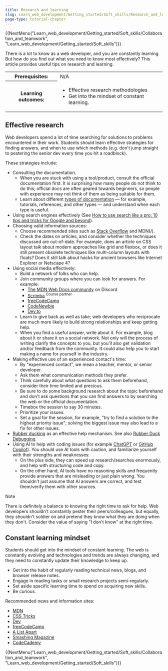 ```yaml
---
title: Research and learning
slug: Learn_web_development/Getting_started/Soft_skills/Research_and_learning
page-type: tutorial-chapter
---
```


<!-- {{LearnSidebar}} -->

{{NextMenu("Learn_web_development/Getting_started/Soft_skills/Collaboration_and_teamwork", "Learn_web_development/Getting_started/Soft_skills")}}

There is a lot to know as a web developer, and you are constantly learning. But how do you find out what you need to know most effectively? This article provides useful tips on research and learning.

<table>
  <tbody>
    <tr>
      <th scope="row">Prerequisites:</th>
      <td>
        N/A
      </td>
    </tr>
    <tr>
      <th scope="row">Learning outcomes:</th>
      <td>
        <ul>
          <li>Effective research methodologies</li>
          <li>Get into the mindset of constant learning.</li>
        </ul>
      </td>
    </tr>
  </tbody>
</table>

## Effective research

Web developers spend a lot of time searching for solutions to problems encountered in their work. Students should learn effective strategies for finding answers, and when to use which methods (e.g. don't jump straight to pestering the senior dev every time you hit a roadblock).

These strategies include:

- Consulting the documentation.
  - When you are stuck with using a tool/product, consult the official documentation first. It is surprising how many people do not think to do this; official docs are often geared towards beginners, so people with experience may not think of them as being suitable for them.
  - Learn about different [types of documentation](https://documentation.divio.com/) — for example, tutorials, references, and other types — and understand when each type is useful.
- Using search engines effectively (See [How to use search like a pro: 10 tips and tricks for Google and beyond](https://www.theguardian.com/technology/2016/jan/15/how-to-use-search-like-a-pro-10-tips-and-tricks-for-google-and-beyond)).
- Choosing valid information sources:
  - Choose recommended sites such as [Stack Overflow](https://stackoverflow.com/) and MDN(/).
  - Check the dates on articles, and consider whether the techniques discussed are out-of-date. For example, does an article on CSS layout talk about modern approaches like grid and flexbox, or does it still present obsolete techniques like multi-column layouts with floats? Does it still talk about hacks for ancient browsers like Internet Explorer or Netscape 4?
- Using social media effectively:
  - Build a network of folks who can help.
  - Join community groups where you can look for answers. For example:
    - [The MDN Web Docs community](https://discord.gg/apa6Rn7uEj) on Discord
    - [Scrimba](https://scrimba.com/?via=mdn) <sup>Course partner</sup>
    - [freeCodeCamp](https://www.freecodecamp.org/)
    - [CodeNewbie](https://www.codenewbie.org/)
    - [Dev.to](https://dev.to/)
  - Learn to give back as well as take; web developers who reciprocate are much more likely to build strong relationships and keep getting help.
  - When you find a useful answer, write about it. For example, blog about it or share it on a social network. Not only will the process of writing clarify the concepts to you, but you'll also get validation and/or feedback from the community. It could also help you to start making a name for yourself in the industry.
- Making effective use of an experienced contact's time:
  - By "experienced contact", we mean a teacher, mentor, or senior developer.
  - Ask them what communication methods they prefer.
  - Think carefully about what questions to ask them beforehand, consider their time limited and precious.
  - Be sure to do some background research about the topic beforehand and don't ask questions that you can find answers to by searching the web or the official documentation.
  - Timebox the session to say 30 minutes.
  - Prioritize your issues.
  - Set a goal for the session, for example, "try to find a solution to the highest priority issue"; solving the biggest issue may also lead to a fix for other issues.
- [Rubber ducking](https://wikipedia.org/wiki/Rubber_duck_debugging) as an effective help mechanism. See also [Rubber Duck Debugging](https://rubberduckdebugging.com/).
- Using AI to help with coding issues (for example [ChatGPT](https://openai.com/blog/chatgpt) or [GitHub Copilot](https://resources.github.com/copilot-for-business/)). You should use AI tools with caution, and familiarize yourself with their strengths and weaknesses:
  - On the plus side, they can speed up research/searches enormously, and help with structuring code and copy.
  - On the other hand, AI tools have no reasoning skills and frequently provide answers that are misleading or just plain wrong. You shouldn't just assume that AI answers are correct, and test them/verify them with other sources.

> [!NOTE]
> There is definitely a balance to knowing the right time to ask for help. Web developers shouldn't constantly pester their peers/colleagues, but equally, they shouldn't soldier on and pretend they know what they are doing when they don't. Consider the value of saying "I don't know" at the right time.

## Constant learning mindset

Students should get into the mindset of constant learning. The web is constantly evolving and technologies and trends are always changing, and they need to constantly update their knowledge to keep up.

- Get into the habit of regularly reading technical news, blogs, and browser release notes.
- Engage in reading tasks or small research projects semi-regularly.
- Set aside specific learning time to spend on acquiring new skills.
- Be curious.

Recommended news and information sites:

- [MDN](/)
- [CSS Tricks](https://css-tricks.com/)
- [Dev](https://dev.to/)
- [freeCodeCamp](https://www.freecodecamp.org/)
- [A List Apart](https://alistapart.com/)
- [Smashing Magazine](https://www.smashingmagazine.com/)
- [CodeCademy](https://www.codecademy.com/)

{{NextMenu("Learn_web_development/Getting_started/Soft_skills/Collaboration_and_teamwork", "Learn_web_development/Getting_started/Soft_skills")}}
